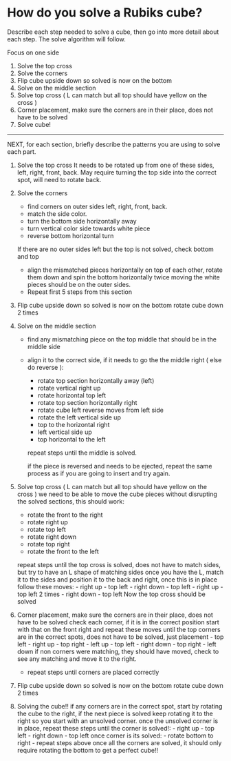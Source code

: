 
# How do you solve a Rubiks cube?

Describe each step needed to solve a cube, then go into more detail about each step. The solve algorithm will follow.

Focus on one side
1. Solve the top cross
2. Solve the corners
3. Flip cube upside down so solved is now on the bottom
4. Solve on the middle section
5. Solve top cross ( L can match but all top should have yellow on the cross )
6. Corner placement, make sure the corners are in their place, does not have to be solved
7. Solve cube!

---

NEXT, for each section, briefly describe the patterns you are using to solve each part.

1. Solve the top cross
    It needs to be rotated up from one of these sides, left, right, front, back.
    May require turning the top side into the correct spot, will need to rotate back.

2. Solve the corners
    - find corners on outer sides left, right, front, back.
    - match the side color.
    - turn the bottom side horizontally away
    - turn vertical color side towards white piece
    - reverse bottom horizontal turn

    If there are no outer sides left but the top is not solved, check bottom and top
    - align the mismatched pieces horizontally on top of each other, rotate them down and spin the bottom horizontally twice moving the white pieces should be on the outer sides. 
    - Repeat first 5 steps from this section

3. Flip cube upside down so solved is now on the bottom
    rotate cube down 2 times

4. Solve on the middle section
    - find any mismatching piece on the top middle that should be in the middle side
    - align it to the correct side, if it needs to go the the middle right ( else do reverse ):
        - rotate top section horizontally away (left)
        - rotate vertical right up
        - rotate horizontal top left
        - rotate top section horizontally right
        - rotate cube left
        reverse moves from left side
        - rotate the left vertical side up
        - top to the horizontal right
        - left vertical side up
        - top horizontal to the left

        repeat steps until the middle is solved.

        if the piece is reversed and needs to be ejected, repeat the same process as if you are going to insert and try again.

5. Solve top cross ( L can match but all top should have yellow on the cross )
    we need to be able to move the cube pieces without disrupting the solved sections, this should work:
    - rotate the front to the right
    - rotate right up
    - rotate top left
    - rotate right down
    - rotate top right
    -  rotate the front to the left

    repeat steps until the top cross is solved, does not have to match sides, but try to have an L shape of matching sides
    once you have the L, match it to the sides and position it to the back and right, once this is in place follow these moves:
        - right up
        - top left
        - right down
        - top left
        - right up
        - top left 2 times
        - right down
        - top left
    Now the top cross should be solved

6. Corner placement, make sure the corners are in their place, does not have to be solved
    check each corner, if it is in the correct position start with that on the front right and repeat these moves until the top corners are in the correct spots, does not have to be solved, just placement
        - top left
        - right up
        - top right
        - left up
        - top left
        - right down
        - top right
        - left down
    if non corners were matching, they should have moved, check to see any matching and move it to the right.
    - repeat steps until corners are placed correctly
    
7. Flip cube upside down so solved is now on the bottom
    rotate cube down 2 times

8. Solving the cube!!
    if any corners are in the correct spot, start by rotating the cube to the right, if the next piece is solved keep rotating it to the right so you start with an unsolved corner.
    once the unsolved corner is in place, repeat these steps until the corner is solved!:
        - right up
        - top left
        - right down
        - top left
    once corner is its solved:
        - rotate bottom to right
        - repeat steps above
    once all the corners are solved, it should only require rotating the bottom to get a perfect cube!!

    